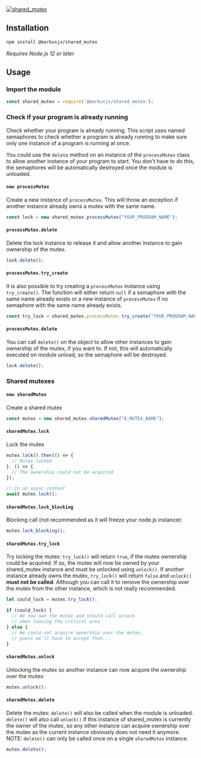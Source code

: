 [![shared_mutex](https://socialify.git.ci/MarkusJx/shared_mutex/image?description=1&descriptionEditable=Shared%2FNamed%20mutexes%20for%20JavaScript&language=1&owner=1&theme=Light)](README.md)

## Installation
```sh
npm install @markusjx/shared_mutex
```
*Requires Node.js 12 or later*

## Usage
### Import the module
```js
const shared_mutex = require('@markusjx/shared_mutex');
```

### Check if your program is already running
Check whether your program is already running.
This script uses named semaphores to check whether a program is already running
to make sure only one instance of a program is running at once. 

You could use the ``delete`` method on an instance of the ``processMutex`` class
to allow another instance of your program to start. You don't have to do this,
the semaphores will be automatically destroyed once the module is unloaded.

#### ``new processMutex``
Create a new instance of ``processMutex``. This will throw an exception if another
instance already owns a mutex with the same name.
```js
const lock = new shared_mutex.processMutex("YOUR_PROGRAM_NAME");
```

#### ``processMutex.delete``
Delete the lock instance to release it and allow another
instance to gain ownership of the mutex.
```js
lock.delete();
```

#### ``processMutex.try_create``
It is also possible to try creating a ``processMutex`` instance using
``try_create()``. The function will either return ``null`` if a
semaphore with the same name already exists or a new instance of
``processMutex`` if no semaphore with the same name already exists.
```js
const try_lock = shared_mutex.processMutex.try_create("YOUR_PROGRAM_NAME");
```

#### ``processMutex.delete``
You can call ``delete()`` on the object to allow other instances to
gain ownership of the mutex, if you want to. If not, this will
automatically executed on module unload, so the semaphore will be
destroyed.
```js
lock.delete();
```

### Shared mutexes
#### ``new sharedMutex``
Create a shared mutex
```js
const mutex = new shared_mutex.sharedMutex("A_MUTEX_NAME");
```

#### ``sharedMutex.lock``
Lock the mutex
```js
mutex.lock().then(() => {
  // Mutex locked
}, () => {
  // The ownership could not be acquired
});

// In an async context
await mutex.lock();
```

#### ``sharedMutex.lock_blocking``
Blocking call (not recommended as it will freeze your node.js instance):
```js
mutex.lock_blocking();
```

#### ``sharedMutex.try_lock``
Try locking the mutex: ``try_lock()`` will return ``true``, if the mutex ownership could
be acquired. If so, the mutex will now be owned by your shared_mutex instance and must be
unlocked using ``unlock()``. If another instance already owns the mutex, ``try_lock()``
will return ``false`` and ``unlock()`` **must not be called**. Although you can call it
to remove the ownership over the mutex from the other instance, which is not really recommended.
```js
let could_lock = mutex.try_lock();

if (could_lock) {
  // We now own the mutex and should call unlock
  // when leaving the critical area 
} else {
  // We could not acquire ownership over the mutex,
  // guess we'll have to accept that...
}
```

#### ``sharedMutex.unlock``
Unlocking the mutex so another instance can now acquire the ownership over the mutex:
```js
mutex.unlock();
```

#### ``sharedMutex.delete``
Delete the mutex: ``delete()`` will also be called when the module is unloaded.
``delete()`` will also call ``unlock()`` if this instance of shared_mutex is
currently the owner of the mutex, so any other instance can acquire ownership
over the mutex as the current instance obviously does not need it anymore.
NOTE: ``delete()`` can only be called once on a single ``sharedMutex`` instance.
```js
mutex.delete();
```
